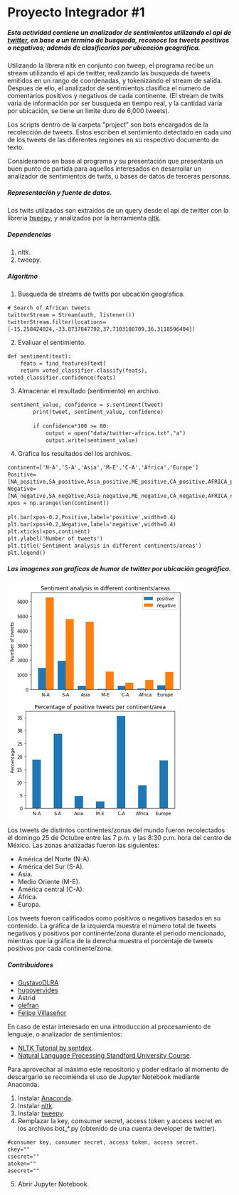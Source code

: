 # Proyecto Integrador #1
##### Esta actividad contiene un analizador de sentimientos utilizando el api de [twitter](https://developer.twitter.com), en base a un término de busqueda, reconoce los tweets positivos o negativos; además de clasificarlos por ubicación geográfica.

Utilizando la librera nltk en conjunto con tweep, el programa recibe un stream utilizando el api de twitter, realizando las busqueda de tweets emitidos en un rango de coordenadas, y tokenizando el stream de salida. Despues de ello, el analizador de sentimientos clasifica el numero de comentarios positivos y negativos de cada continente. (El stream de twits varia de información por ser busqueda en tiempo real, y la cantidad varía por ubicación, se tiene un limite duro de 6,000 tweets).

Los scripts dentro de la carpeta "project" son bots encargados de la recolección de tweets. Estos escriben el sentimiento detectado en cada uno de los tweets de las diferentes regiones en su respectivo documento de texto. 

Consideramos en base al programa y su presentación que presentaría un buen punto de partida para aquellos interesados en desarrollar un analizador de sentimientos de twits, u bases de datos de terceras personas.

##### Representación y fuente de datos. 
Los twits utilizados son extraidos de un query desde el api de twitter con la libreria [tweepy](https://www.tweepy.org/),  y analizados por la herramienta [nltk](https://www.nltk.org/).

##### Dependencias 
1. nltk.
2. tweepy.

##### Algoritmo
1. Busqueda de streams de twitts por ubcación geogŕafica.

```
# Search of African tweets
twitterStream = Stream(auth, listener())
twitterStream.filter(locations=[-15.258424824,-33.8737847792,37.7103108709,36.3118596404])
```
2. Evaliuar el sentimiento.

```
def sentiment(text):
    feats = find_features(text)
    return voted_classifier.classify(feats), voted_classifier.confidence(feats)
```

3. Almacenar el resultado (sentimiento) en archivo.

```
 sentiment_value, confidence = s.sentiment(tweet)
        print(tweet, sentiment_value, confidence)
        
        if confidence*100 >= 80:
            output = open("data/twitter-africa.txt","a")
            output.write(sentiment_value)
```

4. Grafica los resultados del los archivos.

```
continent=['N-A','S-A','Asia','M-E','C-A','Africa','Europe']
Positive=[NA_positive,SA_positive,Asia_positive,ME_positive,CA_positive,AFRICA_positive,EUROPE_positive]
Negative=[NA_negative,SA_negative,Asia_negative,ME_negative,CA_negative,AFRICA_negative,EUROPE_negative]
xpos = np.arange(len(continent))

plt.bar(xpos-0.2,Positive,label='positive',width=0.4)
plt.bar(xpos+0.2,Negative,label='negative',width=0.4)
plt.xticks(xpos,continent)
plt.ylabel('Number of tweets')
plt.title('Sentiment analysis in different continents/areas')
plt.legend()
```

##### Las imagenes son graficas de humor de twitter por ubicación geográfica.
![](Numero_total.png)
![](Porcentaje.png) 
 
 Los tweets de distintos continentes/zonas del mundo fueron recolectados el domingo 25 de Octubre entre las 7 p.m. y las 8:30 p.m. hora del centro de México.
 Las zonas analizadas fueron las siguientes:
 * América del Norte (N-A).
 * América del Sur (S-A).
 * Asia.
 * Medio Oriente (M-E).
 * América central (C-A).
 * África.
 * Europa.

Los tweets fueron calificados como positivos o negativos basados en su contenido. La gráfica de la izquierda muestra el número total de tweets negativos y positivos por continente/zona durante el periodo mencionado, mientras que la gráfica de la derecha muestra el porcentaje de tweets positivos por cada continente/zona.

 
##### Contribuidores
* [GustavoDLRA](https://github.com/GustavoDLRA)
* [hugoyervides](https://github.com/hugoyervides)
* Astrid
* [olefran](https://github.com/olefran)
* [Felipe Villaseñor](https://github.com/Felipev201)

En caso de estar interesado en una introducción al procesamiento de lenguaje, o analizador de sentimientos:
- [NLTK Tutorial by sentdex](https://www.youtube.com/playlist?list=PLQVvvaa0QuDf2JswnfiGkliBInZnIC4HL).
- [Natural Language Processing Standford University Course](https://www.youtube.com/watch?v=mOAXEQevCAE&ab_channel=AutomationStepbyStep-RaghavPal).

Para aprovechar al máximo este repositorio y poder editarlo al momento de descargarlo se recomienda el uso de Jupyter Notebook mediante Anaconda: 
1. Instalar [Anaconda](https://www.anaconda.com/products/individual).
2. Instalar [nltk](https://www.nltk.org/).
3. Instalar [tweepy](https://www.tweepy.org/).
4. Remplazar la key, comsumer secret, access token y access secret en los archivos bot_\*.py (obtenido de una cuenta developer de twitter).
```
#consumer key, consumer secret, access token, access secret.
ckey=""
csecret=""
atoken=""
asecret=""
```
5. Abrir Jupyter Notebook.
